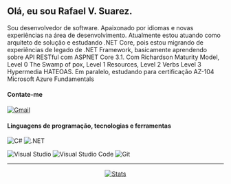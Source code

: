 ## Olá, eu sou Rafael V. Suarez.

Sou desenvolvedor de software. Apaixonado por idiomas e novas experiências na área de desenvolvimento.
Atualmente estou atuando como arquiteto de solução e estudando .NET Core, pois estou migrando de experiências de legado de .NET Framework, basicamente aprendendo sobre API RESTful com ASPNET Core 3.1. Com Richardson Maturity Model, Level 0 The Swamp of pox, Level 1 Resources, Level 2 Verbs Level 3 Hypermedia HATEOAS.
Em paralelo, estudando para certificação AZ-104 Microsoft Azure Fundamentals


#### Contate-me

<a href="mailto:rafaelv_s@hotmail.com"><img alt="Gmail" src="https://img.shields.io/badge/E--Mail-D14836?style=for-the-badge&logo=gmail&logoColor=white" /></a> 

#### Linguagens de programação, tecnologias e ferramentas

<img alt="C#" src="https://img.shields.io/badge/c%23-%23239120.svg?style=for-the-badge&logo=c-sharp&logoColor=white"/> <img alt=".NET" src="https://img.shields.io/badge/.NET-5C2D91?style=for-the-badge&logo=.net&logoColor=white"/>

<img alt="Visual Studio" src="https://img.shields.io/badge/Visual%20Studio-5C2D91.svg?style=for-the-badge&logo=visual-studio&logoColor=white"/> <img alt="Visual Studio Code" src="https://img.shields.io/badge/VS Code-0078d7.svg?style=for-the-badge&logo=visual-studio-code&logoColor=white"/> <img alt="Git" src="https://img.shields.io/badge/git-%23F05033.svg?style=for-the-badge&logo=git&logoColor=white"/> 

<hr>
<div align="center">

[![Stats](https://github-readme-stats.vercel.app/api?username=suarezrafael&count_private=true&show_icons=true&theme=dracula&hide_title=true&hide_border=true)](https://github.com/anuraghazra/github-readme-stats)</div>

<!--
Here are some ideas to get you started:

- 🔭 I’m currently working on ...
- 🌱 I’m currently learning ...
- 👯 I’m looking to collaborate on ...
- 🤔 I’m looking for help with ...
- 💬 Ask me about ...
- 📫 How to reach me: ...
- 😄 Pronouns: ...
- ⚡ Fun fact: ...
-->

